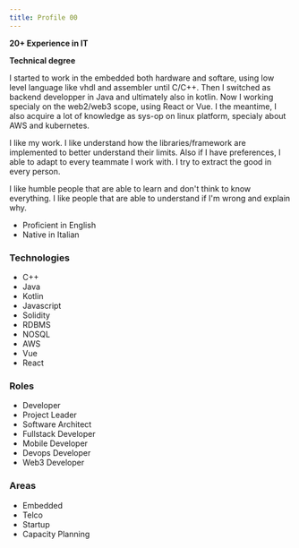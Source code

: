```yaml
---
title: Profile 00
---
```


<b>20+ Experience in IT</b>

<b>Technical degree</b>

I started to work in the embedded both hardware and softare, using low level language like vhdl and assembler until C/C++.
Then I switched as backend developper in Java and ultimately also in kotlin.
Now I working specialy on the web2/web3 scope, using React or Vue.
I the meantime, I also acquire a lot of knowledge as sys-op on linux platform, specialy about AWS and kubernetes.

I like my work.
I like understand how the libraries/framework are implemented to better understand their limits.
Also if I have preferences, I able to adapt to every teammate I work with. I try to extract the good in every person.

I like humble people that are able to learn and don't think to know everything.
I like people that are able to understand if I'm wrong and explain why.

* Proficient in English
* Native in Italian


### Technologies

* C++
* Java
* Kotlin
* Javascript
* Solidity
* RDBMS
* NOSQL
* AWS
* Vue
* React

### Roles

* Developer
* Project Leader
* Software Architect
* Fullstack Developer
* Mobile Developer
* Devops Developer
* Web3 Developer

### Areas

* Embedded
* Telco
* Startup
* Capacity Planning